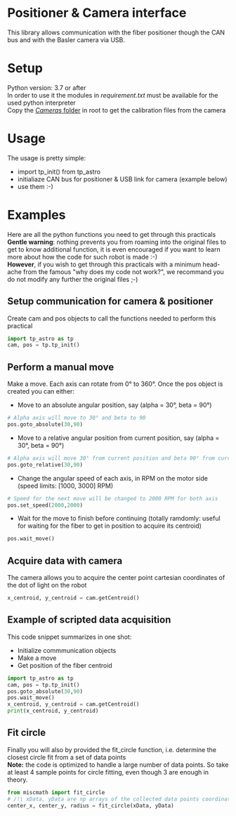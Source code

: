 ﻿# Positioner & Camera interface

This library allows communication with the fiber positioner though the CAN bus and with the Basler camera via USB.

# Setup

Python version: 3.7 or after <br>
In order to use it the modules in *requirement.txt* must be available for the used python interpreter <br>
Copy the [*Cameras* folder](https://drive.google.com/drive/folders/1heMNF-fCXqoXDatZ4CJjCBfjY_bv1eqs?usp=share_link) in root to get the calibration files from the camera

# Usage

The usage is pretty simple:
* import tp_init() from tp_astro
* initialiaze CAN bus for positioner & USB link for camera (example below)
* use them :-)

<!--- ## Setup a can interface

To set up an interface, simply use the bus.can.interface with proper options.
for an ixxat device use:
```python
bus = can.interface.Bus(bustype='ixxat', channel=0, bitrate=1000000)
```
for a serial device with the usbcan adapter use:
```python
bus = can.interface.Bus('COM3', bustype='slcan', ttyBaudrate=921600, bitrate=1000000)
```
-->

<!---  ## Setup a positioner

Simply declare a positioner with the bus created earlier and the CAN ID.
```python
my_positioner = positioner.Positioner(bus, 4)
```
> The ID 0 can be used for broadcast commands.
-->
# Examples

Here are all the python functions you need to get through this practicals <br>
**Gentle warning**: nothing prevents you from roaming into the original files to get to know additional function, it is even encouraged if you want to learn more about how the code for such robot is made :-)<br>
**However**, if you wish to get through this practicals with a minimum head-ache from the famous "why does my code not work?", we recommand you do not modify any further the original files ;-)

## Setup communication for camera & positioner

Create cam and pos objects to call the functions needed to perform this practical
```python
import tp_astro as tp
cam, pos = tp.tp_init()
```

## Perform a manual move
Make a move.
Each axis can rotate from 0° to 360°. Once the pos object is created you can either:

* Move to an absolute angular position, say (alpha = 30°, beta = 90°)
```python
# Alpha axis will move to 30° and beta to 90
pos.goto_absolute(30,90)
```
* Move to a relative angular position from current position, say (alpha = 30°, beta = 90°)
```python
# Alpha axis will move 30° from current position and beta 90° from current pos
pos.goto_relative(30,90)
```
* Change the angular speed of each axis, in RPM on the motor side (speed limits: [1000, 3000] RPM)
```python
# Speed for the next move will be changed to 2000 RPM for both axis
pos.set_speed(2000,2000)
```
* Wait for the move to finish before continuing (totally ramdomly: useful for waiting for the fiber to get in position to acquire its centroid)
```python
pos.wait_move()
```

## Acquire data with camera

The camera allows you to acquire the center point cartesian coordinates of the dot of light on the robot 

```python
x_centroid, y_centroid = cam.getCentroid()
```

## Example of scripted data acquisition

This code snippet summarizes in one shot:
* Initialize commmunication  objects
* Make a move
* Get position of the fiber centroid
```python
import tp_astro as tp
cam, pos = tp.tp_init()
pos.goto_absolute(30,90)
pos.wait_move()
x_centroid, y_centroid = cam.getCentroid()
print(x_centroid, y_centroid)
```

## Fit circle 

Finally you will also by provided the fit_circle function, i.e. determine the closest circle fit from a set of data points <br>
**Note:** the code is optimized to handle a large number of data points. So take at least 4 sample points for circle fitting, even though 3 are enough in theory.

```python
from miscmath import fit_circle
# /!\ xData, yData are np arrays of the collected data points coordinates /!\
center_x, center_y, radius = fit_circle(xData, yData)
```

<!--- 
## Perform a firmware upgrade
The following commands will perform a firmware upgrade on the device with ID 4 on an ixxat bus.
```python
import can
import positioner
canbus = can.interface.Bus(bustype='ixxat', channel=0, bitrate=1000000)
pos4 = positioner.Positioner(canbus, 4)
# get firmware version to make sure we are in bootloader
pos4.get_fw_version()
# make sure version is xx.80.zz
pos4.firmware_upgrade(r'sdssv_v2.bin')
# aditionnal checks can be done with status to make sure the new image was loaded and checksum was ok
```


## Send a trajectory
Send a trajectory and initiate move
```python
import can
import positioner
canbus = can.interface.Bus(bustype='ixxat', channel=0, bitrate=1000000)
pos4 = positioner.Positioner(canbus, 4)
# get firmware version to make sure we are main firmware
# make sure version is xx.02.zz
pos4.get_fw_version()
# init the datums otherwise positioner will refuse to move, LEDs will blink alternatively after init is done
pos4.initialize_datums()
# sets the trajectories (list of tupplies (degree, time [s])
alpha_traj = [(60, 5), (60, 10), (120, 20), (120, 30), (0, 45)]
beta_traj = [(0, 5), (60, 10), (60, 20), (120, 30), (0, 45)]
# send the trajectories
pos4.send_trajectory(alpha_traj, beta_traj)
# initiate the move
pos4.start_trajectory()
``` 
-->
